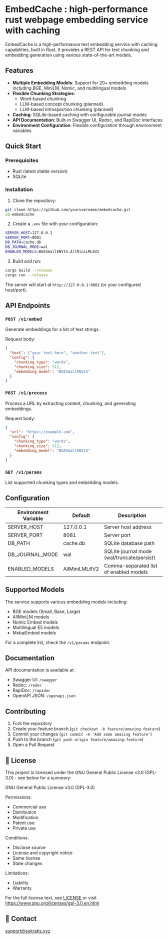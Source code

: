 # EmbedCache : high-performance rust webpage embedding service with caching

EmbedCache is a high-performance text embedding service with caching capabilities, built in Rust. It provides a REST API for text chunking and embedding generation using various state-of-the-art models.

## Features

- **Multiple Embedding Models**: Support for 20+ embedding models including BGE, MiniLM, Nomic, and multilingual models
- **Flexible Chunking Strategies**: 
  - Word-based chunking
  - LLM-based concept chunking (planned)
  - LLM-based introspection chunking (planned)
- **Caching**: SQLite-based caching with configurable journal modes
- **API Documentation**: Built-in Swagger UI, Redoc, and RapiDoc interfaces
- **Environment Configuration**: Flexible configuration through environment variables

## Quick Start

### Prerequisites

- Rust (latest stable version)
- SQLite

### Installation

1. Clone the repository:
```bash
git clone https://github.com/yourusername/embedcache.git
cd embedcache
```

2. Create a `.env` file with your configuration:
```bash
SERVER_HOST=127.0.0.1
SERVER_PORT=8081
DB_PATH=cache.db
DB_JOURNAL_MODE=wal
ENABLED_MODELS=BGESmallENV15,AllMiniLML6V2
```

3. Build and run:
```bash
cargo build --release
cargo run --release
```

The server will start at `http://127.0.0.1:8081` (or your configured host/port).

## API Endpoints

### `POST /v1/embed`
Generate embeddings for a list of text strings.

Request body:
```json
{
  "text": ["your text here", "another text"],
  "config": {
    "chunking_type": "words",
    "chunking_size": 512,
    "embedding_model": "BGESmallENV15"
  }
}
```

### `POST /v1/process`
Process a URL by extracting content, chunking, and generating embeddings.

Request body:
```json
{
  "url": "https://example.com",
  "config": {
    "chunking_type": "words",
    "chunking_size": 512,
    "embedding_model": "BGESmallENV15"
  }
}
```

### `GET /v1/params`
List supported chunking types and embedding models.

## Configuration

| Environment Variable | Default | Description |
|---------------------|---------|-------------|
| SERVER_HOST | 127.0.0.1 | Server host address |
| SERVER_PORT | 8081 | Server port |
| DB_PATH | cache.db | SQLite database path |
| DB_JOURNAL_MODE | wal | SQLite journal mode (wal/truncate/persist) |
| ENABLED_MODELS | AllMiniLML6V2 | Comma-separated list of enabled models |

## Supported Models

The service supports various embedding models including:
- BGE models (Small, Base, Large)
- AllMiniLM models
- Nomic Embed models
- Multilingual E5 models
- MxbaiEmbed models

For a complete list, check the `/v1/params` endpoint.

## Documentation

API documentation is available at:
- Swagger UI: `/swagger`
- Redoc: `/redoc`
- RapiDoc: `/rapidoc`
- OpenAPI JSON: `/openapi.json`

## Contributing

1. Fork the repository
2. Create your feature branch (`git checkout -b feature/amazing-feature`)
3. Commit your changes (`git commit -m 'Add some amazing feature'`)
4. Push to the branch (`git push origin feature/amazing-feature`)
5. Open a Pull Request

## 📝 License

This project is licensed under the GNU General Public License v3.0 (GPL-3.0) - see below for a summary:

GNU General Public License v3.0 (GPL-3.0)

Permissions:
- Commercial use
- Distribution
- Modification
- Patent use
- Private use

Conditions:
- Disclose source
- License and copyright notice
- Same license
- State changes

Limitations:
- Liability
- Warranty

For the full license text, see [LICENSE](LICENSE) or visit https://www.gnu.org/licenses/gpl-3.0.en.html

## 📧 Contact

support@sokratis.xyz
